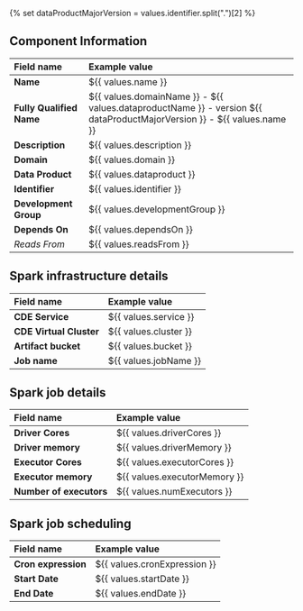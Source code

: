 {% set dataProductMajorVersion = values.identifier.split(".")[2] %}

## Component Information

| Field name               | Example value                                                                                                           |
|:-------------------------|:------------------------------------------------------------------------------------------------------------------------|
| **Name**                 | ${{ values.name }}                                                                                                      |
| **Fully Qualified Name** | ${{ values.domainName }} - ${{ values.dataproductName }} - version ${{ dataProductMajorVersion }} - ${{ values.name }}  |
| **Description**          | ${{ values.description }}                                                                                               |
| **Domain**               | ${{ values.domain }}                                                                                                    |
| **Data Product**         | ${{ values.dataproduct }}                                                                                               |
| **Identifier**           | ${{ values.identifier }}                                                                                                |
| **Development Group**    | ${{ values.developmentGroup }}                                                                                          |
| **Depends On**           | ${{ values.dependsOn }}                                                                                                 |
| *Reads From*             | ${{ values.readsFrom }}                                                                                                 |


## Spark infrastructure details
| Field name              | Example value         |
|:------------------------|:----------------------|
| **CDE Service**         | ${{ values.service }} |
| **CDE Virtual Cluster** | ${{ values.cluster }} |
| **Artifact bucket**     | ${{ values.bucket }}  |
| **Job name**            | ${{ values.jobName }} |

## Spark job details
| Field name              | Example value                |
|:------------------------|:-----------------------------|
| **Driver Cores**        | ${{ values.driverCores }}    |
| **Driver memory**       | ${{ values.driverMemory }}   |
| **Executor Cores**      | ${{ values.executorCores }}  |
| **Executor memory**     | ${{ values.executorMemory }} |
| **Number of executors** | ${{ values.numExecutors }}   |

## Spark job scheduling
| Field name          | Example value                |
|:--------------------|:-----------------------------|
| **Cron expression** | ${{ values.cronExpression }} |
| **Start Date**      | ${{ values.startDate }}      |
| **End Date**        | ${{ values.endDate }}        |